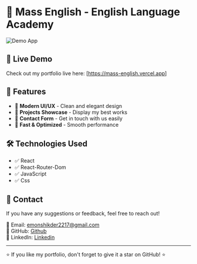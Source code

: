 
# 📌 Mass English - English Language Academy  

![Demo App](/public/readme-ss.png)

## 🚀 Live Demo
Check out my portfolio live here: [https://mass-english.vercel.app]


## 🎨 Features
- 🔹 **Modern UI/UX** - Clean and elegant design
- 🔹 **Projects Showcase** - Display my best works
- 🔹 **Contact Form** - Get in touch with us easily
- 🔹 **Fast & Optimized** - Smooth performance

## 🛠️ Technologies Used
- ✅ React
- ✅ React-Router-Dom
- ✅ JavaScript
- ✅ Css

## 📧 Contact
If you have any suggestions or feedback, feel free to reach out!

📩 Email: [emonshikder2217@gmail.com](emonshikder2217@gmail.com)  
🔗 GitHub: [Github](https://github.com/emon-shikder2217)  
🔗 LinkedIn: [Linkedin](https://linkedin.com/in/emonshikder2217)  

---

⭐ If you like my portfolio, don't forget to give it a star on GitHub! ⭐
